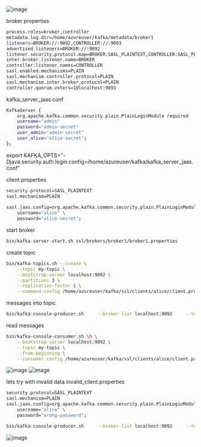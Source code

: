 ![image](https://github.com/user-attachments/assets/0f2a8813-abf7-4393-aa3f-ca54a43a344a)

broker properties
```bash
process.roles=broker,controller
metadata.log.dir=/home/azureuser/kafka/metadata/broker1 
listeners=BROKER://:9092,CONTROLLER://:9093
advertised.listeners=BROKER://:9092
listener.security.protocol.map=BROKER:SASL_PLAINTEXT,CONTROLLER:SASL_PLAINTEXT
inter.broker.listener.name=BROKER
controller.listener.names=CONTROLLER
sasl.enabled.mechanisms=PLAIN
sasl.mechanism.controller.protocol=PLAIN
sasl.mechanism.inter.broker.protocol=PLAIN
controller.quorum.voters=1@localhost:9093
```

kafka_server_jaas.conf
```bash
KafkaServer {                                                                            
    org.apache.kafka.common.security.plain.PlainLoginModule required
    username="admin"
    password="admin-secret"
    user_admin="admin-secret"
    user_alice="alice-secret";
};
```

export KAFKA_OPTS="-Djava.security.auth.login.config=/home/azureuser/kafka/kafka_server_jaas.conf"

client properties
```bash
security.protocol=SASL_PLAINTEXT                                                         
sasl.mechanism=PLAIN
 
sasl.jaas.config=org.apache.kafka.common.security.plain.PlainLoginModule required \
    username="alice" \
    password="alice-secret";
```
start broker
```bash
bin/kafka-server-start.sh ssl/brokers/broker1/broker1.properties
```

create topic
```bash
bin/kafka-topics.sh --create \
    --topic my-topic \
    --bootstrap-server localhost:9092 \
    --partitions 3 \
    --replication-factor 1 \
    --command-config /home/azureuser/kafka/ssl/clients/alice/client.properties
```
messages into topic
```bash
bin/kafka-console-producer.sh     --broker-list localhost:9092     --topic my-topic     --producer.config /home/azureuser/kafka/ssl/clients/alice/client.properties
```

read messages
```bash
bin/kafka-console-consumer.sh \h \
    --bootstrap-server localhost:9092 \
    --topic my-topic \
    --from-beginning \
    --consumer.config /home/azureuser/kafka/ssl/clients/alice/client.properties
```
![image](https://github.com/user-attachments/assets/bb018d88-9afc-4d63-ba51-9dfa8b716cd4)
![image](https://github.com/user-attachments/assets/4144bbd1-f937-4dc1-82d1-441b5933e31c)


lets try with invalid data
invalid_client.properties
```bash
security.protocol=SASL_PLAINTEXT
sasl.mechanism=PLAIN
sasl.jaas.config=org.apache.kafka.common.security.plain.PlainLoginModule required \
    username="alice" \
    password="wrong-password";
```

```bash
bin/kafka-console-producer.sh     --broker-list localhost:9092     --topic my-topic     --producer.config /home/azureuser/kafka/ssl/clients/wrong/invalid_client.properties
```

![image](https://github.com/user-attachments/assets/c39ed702-56d8-4ed4-b986-40212840994b)
